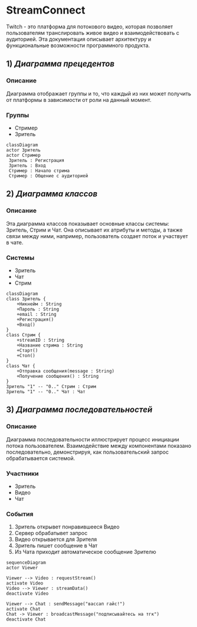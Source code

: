 # StreamConnect #
Twitch - это платформа для потокового видео, которая позволяет пользователям транслировать живое видео и взаимодействовать с аудиторией. Эта документация описывает архитектуру и функциональные возможности программного продукта.
## 1) *Диаграмма прецедентов* ##
### Описание ###
Диаграмма отображает группы и то, что каждый из них может получить от платформы в зависимости от роли на данный момент. 
### Группы ###
- Стример
- Зритель
```mermaid
classDiagram
actor Зритель
actor Стример
 Зритель : Регистрация
 Зритель : Вход
 Стример : Начало стрима
 Стример : Общение с аудиторией
```

## 2) *Диаграмма классов* ##
### Описание ###
Эта диаграмма классов показывает основные классы системы: Зритель, Стрим и Чат. Она описывает их атрибуты и методы, а также связи между ними, например, пользователь создает поток и участвует в чате.
### Системы ###
- Зритель
- Чат
- Стрим
```mermaid
classDiagram
class Зритель {
    +Никнейм : String
    +Пароль : String
    +email : String
    +Регистрация()
    +Вход()
}
class Стрим {
    +streamID : String
    +Название стрима : String
    +Старт()
    +Стоп()
}
class Чат {
    +Отправка сообщения(message : String)
    +Получение сообщения() : String
}
Зритель "1" -- "0.." Стрим : Стрим
Зритель "1" -- "0.." Чат : Чат
```

## 3) *Диаграмма последовательностей* ##
### Описание ###
Диаграмма последовательности иллюстрирует процесс инициации потока пользователем. Взаимодействие между компонентами показано последовательно, демонстрируя, как пользовательский запрос обрабатывается системой.
### Участники ###
- Зритель
- Видео
- Чат
### События ###
1. Зритель открывет понравившееся Видео
2. Сервер обрабатывет запрос
3. Видео открывается для Зрителя
4. Зритель пишет сообщение в Чат
5. Из Чата приходит автоматическое сообщение Зрителю
```mermaid
sequenceDiagram
actor Viewer

Viewer --> Video : requestStream()
activate Video
Video --> Viewer : streamData()
deactivate Video

Viewer --> Chat : sendMessage("вассап гайс!")
activate Chat
Chat -> Viewer : broadcastMessage("подписывайтесь на тгк")
deactivate Chat
```
